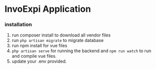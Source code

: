 # InvoExpi Application

### installation
1. run composer install to download all vendor files
2. run `php artisan migrate` to migrate database
3. run npm install for vue files
4. `php artisan serve` for running the backend and `npm run watch` to run and compile vue files.
5. update your .env provided.

